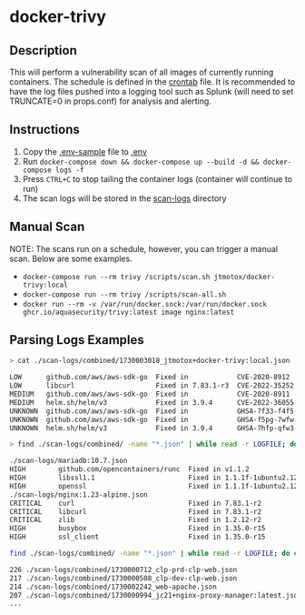 # docker-trivy

## Description
This will perform a vulnerability scan of all images of currently running containers.  The schedule is defined in the [crontab](/build/crontab) file. It is recommended to have the log files pushed into a logging tool such as Splunk (will need to set TRUNCATE=0 in props.conf) for analysis and alerting.

## Instructions
1. Copy the [.env-sample](/.env-sample) file to [.env](/.env)
2. Run `docker-compose down && docker-compose up --build -d && docker-compose logs -f`
1. Press `CTRL+C` to stop tailing the container logs (container will continue to run)
1. The scan logs will be stored in the [scan-logs](/scan-logs) directory

## Manual Scan
NOTE: The scans run on a schedule, however, you can trigger a manual scan. Below are some examples.
- `docker-compose run --rm trivy /scripts/scan.sh jtmotox/docker-trivy:local`
- `docker-compose run --rm trivy /scripts/scan-all.sh`
- `docker run --rm -v /var/run/docker.sock:/var/run/docker.sock ghcr.io/aquasecurity/trivy:latest image nginx:latest`

## Parsing Logs Examples

```bash
> cat ./scan-logs/combined/1730003018_jtmotox+docker-trivy:local.json | jq -r '.Results[].Vulnerabilities[] | .Severity + "~" + .PkgName + "~Fixed in " + .FixedVersion + "~" + .VulnerabilityID' | sort | uniq | column -t -s '~'

LOW      github.com/aws/aws-sdk-go  Fixed in            CVE-2020-8912
LOW      libcurl                    Fixed in 7.83.1-r3  CVE-2022-35252
MEDIUM   github.com/aws/aws-sdk-go  Fixed in            CVE-2020-8911
MEDIUM   helm.sh/helm/v3            Fixed in 3.9.4      CVE-2022-36055
UNKNOWN  github.com/aws/aws-sdk-go  Fixed in            GHSA-7f33-f4f5-xwgw
UNKNOWN  github.com/aws/aws-sdk-go  Fixed in            GHSA-f5pg-7wfw-84q9
UNKNOWN  helm.sh/helm/v3            Fixed in 3.9.4      GHSA-7hfp-qfw3-5jxh
```

```bash
> find ./scan-logs/combined/ -name "*.json" | while read -r LOGFILE; do echo "${LOGFILE}"; cat "${LOGFILE}" | jq -r '.Results[] | select(.Vulnerabilities) | .Vulnerabilities[] | .Severity + "~" + .PkgName + "~Fixed in " + .FixedVersion + "~" + .VulnerabilityID' | grep -v -E '^(MEDIUM|LOW|UNKNOWN)' | sort | uniq; done | column -t -s '~'

./scan-logs/mariadb:10.7.json
HIGH        github.com/opencontainers/runc  Fixed in v1.1.2                 CVE-2022-29162
HIGH        libssl1.1                       Fixed in 1.1.1f-1ubuntu2.12     CVE-2022-0778
HIGH        openssl                         Fixed in 1.1.1f-1ubuntu2.12     CVE-2022-0778
./scan-logs/nginx:1.23-alpine.json
CRITICAL    curl                            Fixed in 7.83.1-r2              CVE-2022-32207
CRITICAL    libcurl                         Fixed in 7.83.1-r2              CVE-2022-32207
CRITICAL    zlib                            Fixed in 1.2.12-r2              CVE-2022-37434
HIGH        busybox                         Fixed in 1.35.0-r15             CVE-2022-30065
HIGH        ssl_client                      Fixed in 1.35.0-r15             CVE-2022-30065
```

```bash
find ./scan-logs/combined/ -name "*.json" | while read -r LOGFILE; do cat "${LOGFILE}" | jq -r '.Results[] | select(.Vulnerabilities) | .Vulnerabilities[] | .Severity + "~" + .PkgName + "~Fixed in " + .FixedVersion + "~" + .VulnerabilityID' | grep -v -E '^(MEDIUM|LOW|UNKNOWN)' | wc -l | xargs -I {} echo "{} ${LOGFILE}"; done | sort -rn

226 ./scan-logs/combined/1730000712_clp-prd-clp-web.json
217 ./scan-logs/combined/1730000508_clp-dev-clp-web.json
214 ./scan-logs/combined/1730002242_web-apache.json
207 ./scan-logs/combined/1730000994_jc21+nginx-proxy-manager:latest.json
...
```